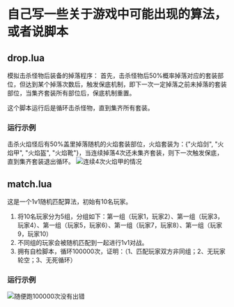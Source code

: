 # 自己写一些关于游戏中可能出现的算法，或者说脚本
## drop.lua
模拟击杀怪物后装备的掉落程序：
首先，击杀怪物后50%概率掉落对应的套装部位，但达到某个掉落次数后，触发保底机制，即下一次一定掉落之前未掉落的套装部位，当集齐套装所有部位后，保底机制重置。

这个脚本运行后是循环击杀怪物，直到集齐所有套装。

### 运行示例
击杀火焰怪后有50%盖里掉落随机的火焰套装部位，火焰套装为：{"火焰剑", "火焰甲", "火焰盔", "火焰靴"}，当连续掉落4次还未集齐套装，则下一次触发保底，直到集齐套装退出循环。
![连续4次火焰甲的情况](https://github.com/manun2nd/game-algorithm/assets/101537160/1998190b-ae79-421c-aaa2-ef7e7b4130b8)

## match.lua
这是一个1v1随机匹配算法，初始有10名玩家。
1. 将10名玩家分为5组，分组如下：第一组（玩家1，玩家2）、第一组（玩家3，玩家4）、第一组（玩家5，玩家6）、第一组（玩家7，玩家8）、第一组（玩家9，玩家10）
2. 不同组的玩家会被随机匹配到一起进行1v1对战。
3. 拥有自检脚本，循环100000次，证明：（1、匹配玩家双方非同组；2、无玩家轮空；3、无死循环）

### 运行示例
![随便跑100000次没有出错](https://github.com/manun2nd/game-algorithm/assets/101537160/7556192c-0f3a-4e0d-859f-83e4de289283)
